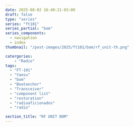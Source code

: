 ```yaml
---
date: 2025-08-02 16:40:21-03:00
draft: false
type: "series"
series: "ft101"
series_partial: "bom"
series_components:
  - navigation
  - index
thumbnail: "/post-images/2025/ft101/bom/rf_unit-th.png"

catergories:
    - "Radio"
tags: 
  - "FT-101"
  - "Yaesu"
  - "bom"
  - "Boatanchor"
  - "Transceiver"
  - "component list"
  - "restoration"
  - "radioaficionados"
  - "radio" 

section_title: "RF UNIT BOM"
---
```

